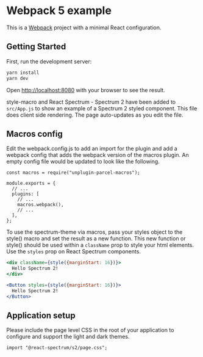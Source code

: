 # Webpack 5 example

This is a [Webpack](https://webpack.js.org/) project with a minimal React configuration.

## Getting Started

First, run the development server:

```bash
yarn install
yarn dev
```

Open [http://localhost:8080](http://localhost:8080) with your browser to see the result.

style-macro and React Spectrum - Spectrum 2 have been added to `src/App.js` to show an example of a Spectrum 2 styled component. This file does client side rendering. The page auto-updates as you edit the file.

## Macros config

Edit the webpack.config.js to add an import for the plugin and add a webpack config that adds the webpack version of the macros plugin. An empty config file would be updated to look like the following.

```
const macros = require("unplugin-parcel-macros");

module.exports = {
  // ...
  plugins: [
    // ...
    macros.webpack(),
    // ...
  ],
};
```

To use the spectrum-theme via macros, pass your styles object to the style() macro and set the result as a new function. This new function or style() should be used within a `className` prop to style your html elements. Use the `styles` prop on React Spectrum components.

```jsx
<div className={style({marginStart: 16})}>
  Hello Spectrum 2!
</div>
```

```jsx
<Button styles={style({marginStart: 16})}>
  Hello Spectrum 2!
</Button>
```

## Application setup

Please include the page level CSS in the root of your application to configure and support the light and dark themes.

```
import "@react-spectrum/s2/page.css";
```
